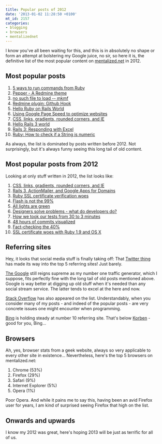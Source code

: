 ```yaml
---
title: Popular posts of 2012
date: '2013-01-02 11:28:50 +0100'
mt_id: 2157
categories:
- blogging
- browsers
- mentalizednet
---
```

I know you've all been waiting for this, and this is in absolutely no shape or form an attempt at bolstering my Google juice, no sir, so here it is, the definitive list of the most popular content on [mentalized.net](/) in 2012.

<!--more-->

## Most popular posts

1. [5 ways to run commands from Ruby](/journal/2010/03/08/5_ways_to_run_commands_from_ruby/)
2. [Pepper - A Redmine theme](/journal/2011/06/27/pepper_-_a_redmine_theme/)
3. [no such file to load -- mkmf](/journal/2006/01/24/no_such_file_to_load_mkmf/)
4. [Redmine plugin: Github Hook](/journal/2009/08/03/redmine_plugin_github_hook/)
5. [Hello Ruby on Rails World](/journal/2006/02/06/hello_ruby_on_rails_world/)
6. [Using Google Page Speed to optimize websites](/journal/2009/07/27/using_google_page_speed_to_optimize_websites/)
7. [CSS, links, gradients, rounded corners, and IE](/journal/2012/04/13/css_links_gradients_rounded_corners_and_ie/)
8. [Hello Rails 3 world](/journal/2010/02/05/hello_rails_3_world/)
9. [Rails 3: Responding with Excel](/journal/2010/06/04/rails_3_responding_with_excel/)
10. [Ruby: How to check if a String is numeric](/journal/2011/04/14/ruby_how_to_check_if_a_string_is_numeric/)

As always, the list is dominated by posts written before 2012. Not surprisingly, but it's always funny seeing this long tail of old content.

## Most popular posts from 2012

Looking at only stuff written in 2012, the list looks like:

1. [CSS, links, gradients, rounded corners, and IE](/journal/2012/04/13/css_links_gradients_rounded_corners_and_ie/)
2. [Rails 3, ActionMailer, and Google Apps for Domains](/journal/2012/05/08/rails_3_actionmailer_and_google_apps_for_domains/)
3. [Ruby SSL certificate verification woes](/journal/2012/01/02/ruby_ssl_certificate_verification_errors/)
4. [Flash is not the 99%](/journal/2012/02/05/flash_is_not_the_99/)
5. [All lights are green](/journal/2012/04/24/all_lights_are_green/)
6. [Designers solve problems - what do developers do?](/journal/2012/07/25/designers_solve_problems_-_what_do_developers_do/)
7. [How we took our tests from 30 to 3 minutes](/journal/2012/12/07/how_we_took_our_tests_from_30_to_3_minutes/)
8. [48 hours of commits visualized](/journal/2012/10/16/48_hours_of_commits_visualized/)
9. [Fact-checking the 40%](/journal/2012/02/13/fact-checking_the_40/)
10. [SSL certificate woes with Ruby 1.9 and OS X](/journal/2012/08/10/ssl_certificate_woes_with_ruby_19_and_os_x/)


## Referring sites

Hey, it looks that social media stuff is finally taking off: That [Twitter thing](http://twitter.com) has made its way into the top 5 referring sites! Just barely.

[The Google](http://google.com) still reigns supreme as my number one traffic generator, which I suppose, fits perfectly fine with the long tail of old posts mentioned above. Google is way better at digging up old stuff when it's needed than any social stream service. The latter tends to excel at the here and now.

[Stack Overflow](http://stackoverflow.com) has also appeared on the list. Understandably, when you consider many of my posts - and indeed of the popular posts - are very concrete issues one might encounter when programming.

[Bing](http://bing.com) is holding steady at number 10 referring site. That's below [Korben](http://korben.info/) - good for you, Bing...


## Browsers

Ah, yes, browser stats from a geek website, always so very applicable to every other site in existence... Nevertheless, here's the top 5 browsers on mentalized.net:

1. Chrome (53%)
2. Firefox (29%)
3. Safari (9%)
4. Internet Explorer (5%)
5. Opera (1%)

Poor Opera. And while it pains me to say this, having been an avid Firefox user for years, I am kind of surprised seeing Firefox that high on the list.

## Onwards and upwards

I know my 2012 was great, here's hoping 2013 will be just as terrific for all of us.
